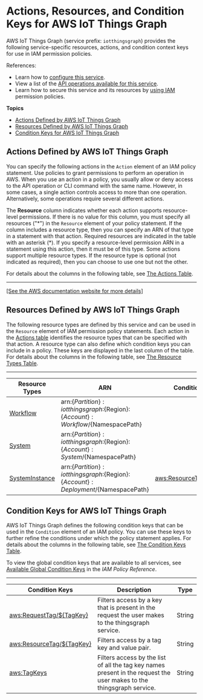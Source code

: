 # Actions, Resources, and Condition Keys for AWS IoT Things Graph<a name="list_awsiotthingsgraph"></a>

AWS IoT Things Graph \(service prefix: `iotthingsgraph`\) provides the following service\-specific resources, actions, and condition context keys for use in IAM permission policies\.

References:
+ Learn how to [configure this service](https://docs.aws.amazon.com/thingsgraph/latest/ug/)\.
+ View a list of the [API operations available for this service](https://docs.aws.amazon.com/thingsgraph/latest/APIReference/)\.
+ Learn how to secure this service and its resources by [using IAM](https://docs.aws.amazon.com/thingsgraph/latest/ug/iot-tg-security.html) permission policies\.

**Topics**
+ [Actions Defined by AWS IoT Things Graph](#awsiotthingsgraph-actions-as-permissions)
+ [Resources Defined by AWS IoT Things Graph](#awsiotthingsgraph-resources-for-iam-policies)
+ [Condition Keys for AWS IoT Things Graph](#awsiotthingsgraph-policy-keys)

## Actions Defined by AWS IoT Things Graph<a name="awsiotthingsgraph-actions-as-permissions"></a>

You can specify the following actions in the `Action` element of an IAM policy statement\. Use policies to grant permissions to perform an operation in AWS\. When you use an action in a policy, you usually allow or deny access to the API operation or CLI command with the same name\. However, in some cases, a single action controls access to more than one operation\. Alternatively, some operations require several different actions\.

The **Resource** column indicates whether each action supports resource\-level permissions\. If there is no value for this column, you must specify all resources \("\*"\) in the `Resource` element of your policy statement\. If the column includes a resource type, then you can specify an ARN of that type in a statement with that action\. Required resources are indicated in the table with an asterisk \(\*\)\. If you specify a resource\-level permission ARN in a statement using this action, then it must be of this type\. Some actions support multiple resource types\. If the resource type is optional \(not indicated as required\), then you can choose to use one but not the other\.

For details about the columns in the following table, see [The Actions Table](reference_policies_actions-resources-contextkeys.md#actions_table)\.


****  
[\[See the AWS documentation website for more details\]](http://docs.aws.amazon.com/IAM/latest/UserGuide/list_awsiotthingsgraph.html)

## Resources Defined by AWS IoT Things Graph<a name="awsiotthingsgraph-resources-for-iam-policies"></a>

The following resource types are defined by this service and can be used in the `Resource` element of IAM permission policy statements\. Each action in the [Actions table](#awsiotthingsgraph-actions-as-permissions) identifies the resource types that can be specified with that action\. A resource type can also define which condition keys you can include in a policy\. These keys are displayed in the last column of the table\. For details about the columns in the following table, see [The Resource Types Table](reference_policies_actions-resources-contextkeys.md#resources_table)\.


****  

| Resource Types | ARN | Condition Keys | 
| --- | --- | --- | 
|   [ Workflow ](https://docs.aws.amazon.com/thingsgraph/latest/ug/iot-tg-models-tdm-iot-workflow.html)  |  arn:$\{Partition\}:iotthingsgraph:$\{Region\}:$\{Account\}:Workflow/$\{NamespacePath\}  |  | 
|   [ System ](https://docs.aws.amazon.com/thingsgraph/latest/ug/iot-tg-models-tdm-iot-system.html)  |  arn:$\{Partition\}:iotthingsgraph:$\{Region\}:$\{Account\}:System/$\{NamespacePath\}  |  | 
|   [ SystemInstance ](https://docs.aws.amazon.com/thingsgraph/latest/ug/iot-tg-models-tdm-iot-sdc-deployconfig.html)  |  arn:$\{Partition\}:iotthingsgraph:$\{Region\}:$\{Account\}:Deployment/$\{NamespacePath\}  |   [ aws:ResourceTag/$\{TagKey\} ](#awsiotthingsgraph-aws_ResourceTag___TagKey_)   | 

## Condition Keys for AWS IoT Things Graph<a name="awsiotthingsgraph-policy-keys"></a>

AWS IoT Things Graph defines the following condition keys that can be used in the `Condition` element of an IAM policy\. You can use these keys to further refine the conditions under which the policy statement applies\. For details about the columns in the following table, see [The Condition Keys Table](reference_policies_actions-resources-contextkeys.md#context_keys_table)\.

To view the global condition keys that are available to all services, see [Available Global Condition Keys](reference_policies_condition-keys.html#AvailableKeys) in the *IAM Policy Reference*\.


****  

| Condition Keys | Description | Type | 
| --- | --- | --- | 
|   [ aws:RequestTag/$\{TagKey\} ](https://docs.aws.amazon.com/thingsgraph/latest/ug//tagging-tg.html/reference_iam-permissions.html#iam-contextkeys)  | Filters access by a key that is present in the request the user makes to the thingsgraph service\. | String | 
|   [ aws:ResourceTag/$\{TagKey\} ](https://docs.aws.amazon.com/thingsgraph/latest/ug//tagging-tg.html/reference_iam-permissions.html#iam-contextkeys)  | Filters access by a tag key and value pair\. | String | 
|   [ aws:TagKeys ](https://docs.aws.amazon.com/thingsgraph/latest/ug//tagging-tg.html/reference_iam-permissions.html#iam-contextkeys)  | Filters access by the list of all the tag key names present in the request the user makes to the thingsgraph service\. | String | 